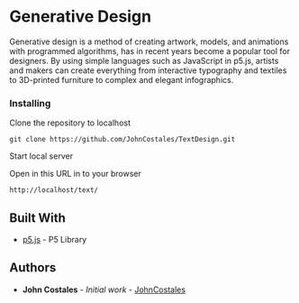 # Generative Design

Generative design is a method of creating artwork, models, and animations with programmed algorithms, has in recent years become a popular tool for designers. By using simple languages such as JavaScript in p5.js, artists and makers can create everything from interactive typography and textiles to 3D-printed furniture to complex and elegant infographics.

### Installing

Clone the repository to localhost

```
git clone https://github.com/JohnCostales/TextDesign.git
```

Start local server

Open in this URL in to your browser

```
http://localhost/text/
```

## Built With

- [p5.js](https://p5js.org/) - P5 Library

## Authors

- **John Costales** - _Initial work_ - [JohnCostales](https://github.com/JohnCostales/)
